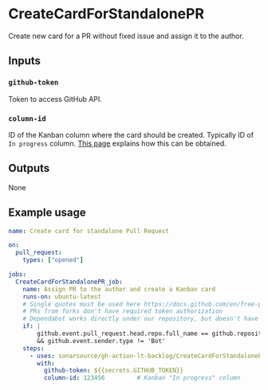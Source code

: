 # CreateCardForStandalonePR

Create new card for a PR without fixed issue and assign it to the author.

## Inputs

### `github-token`

Token to access GitHub API.

### `column-id`

ID of the Kanban column where the card should be created. Typically ID of `In progress` column. [This page](../docs/github.md) explains how this can be obtained.

## Outputs

None

## Example usage

```yaml
name: Create card for standalone Pull Request

on:
  pull_request:
    types: ["opened"]

jobs:
  CreateCardForStandalonePR_job:
    name: Assign PR to the author and create a Kanban card
    runs-on: ubuntu-latest
    # Single quotes must be used here https://docs.github.com/en/free-pro-team@latest/actions/reference/context-and-expression-syntax-for-github-actions#literals
    # PRs from forks don't have required token authorization
    # Dependabot works directly under our repository, but doesn't have enough priviledges to create project card
    if: |
        github.event.pull_request.head.repo.full_name == github.repository
        && github.event.sender.type != 'Bot'
    steps:
      - uses: sonarsource/gh-action-lt-backlog/CreateCardForStandalonePR@v1
        with:
          github-token: ${{secrets.GITHUB_TOKEN}}
          column-id: 123456         # Kanban "In progress" column
```
